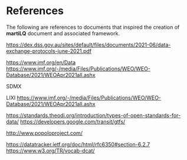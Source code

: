 # References

The following are references to documents that inspired the creation of **martiLQ**
document and associated framework.

https://dex.dss.gov.au/sites/default/files/documents/2021-06/data-exchange-protocols-june-2021.pdf

https://www.imf.org/en/Data
https://www.imf.org/-/media/Files/Publications/WEO/WEO-Database/2021/WEOApr2021all.ashx

SDMX

LIXI
https://www.imf.org/-/media/Files/Publications/WEO/WEO-Database/2021/WEOApr2021all.ashx


https://standards.theodi.org/introduction/types-of-open-standards-for-data/
https://developers.google.com/transit/gtfs/

http://www.popoloproject.com/

https://datatracker.ietf.org/doc/html/rfc6350#section-6.2.7
https://www.w3.org/TR/vocab-dcat/


